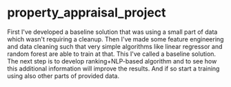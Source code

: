 # property_appraisal_project

First I've developed a baseline solution that was using a small part of data which wasn't requiring a cleanup. 
Then I've made some feature engineering and data cleaning such that very simple algorithms like linear regressor and random forest are able to train at that. 
This I've called a baseline solution. 
The next step is to develop ranking+NLP-based algorithm and to see how this additional information will improve the results. And if so start a training using also other parts of provided data.
